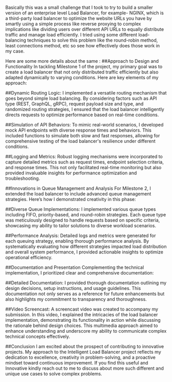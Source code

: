 Basically this was a small challenge that I took to try to build a smaller version of an enterprise level Load Balancer, for example- NGINX, which is a third-party load balancer to optimize the website URLs you have by smartly using a simple process like reverse proxying to complex implications like dividing users over different API URLs to equally distribute traffic and manage load efficiently.
I tried using some different load-balancing techniques to solve this problem like the round-robin method, least connections method, etc so see how effectively does those work in my case.

Here are some more details about the same :
##Approach to Design and Functionality
In tackling Milestone 1 of the project, my primary goal was to create a load balancer that not only distributed traffic efficiently but also adapted dynamically to varying conditions. Here are key elements of my approach:

##Dynamic Routing Logic: I implemented a versatile routing mechanism that goes beyond simple load balancing. By considering factors such as API type (REST, GraphQL, gRPC), request payload size and type, and randomized routing strategies, I ensured that the load balancer intelligently directs requests to optimize performance based on real-time conditions.

##Simulation of API Behaviors: To mimic real-world scenarios, I developed mock API endpoints with diverse response times and behaviors. This included functions to simulate both slow and fast responses, allowing for comprehensive testing of the load balancer's resilience under different conditions.

##Logging and Metrics: Robust logging mechanisms were incorporated to capture detailed metrics such as request times, endpoint selection criteria, and response times. This not only facilitated real-time monitoring but also provided invaluable insights for performance optimization and troubleshooting.

##Innovations in Queue Management and Analysis
For Milestone 2, I extended the load balancer to include advanced queue management strategies. Here’s how I demonstrated creativity in this phase:

##Diverse Queue Implementations: I implemented various queue types including FIFO, priority-based, and round-robin strategies. Each queue type was meticulously designed to handle requests based on specific criteria, showcasing my ability to tailor solutions to diverse workload scenarios.

##Performance Analysis: Detailed logs and metrics were generated for each queuing strategy, enabling thorough performance analysis. By systematically evaluating how different strategies impacted load distribution and overall system performance, I provided actionable insights to optimize operational efficiency.

##Documentation and Presentation
Complementing the technical implementation, I prioritized clear and comprehensive documentation:

##Detailed Documentation: I provided thorough documentation outlining my design decisions, setup instructions, and usage guidelines. This documentation not only serves as a reference for future enhancements but also highlights my commitment to transparency and thoroughness.

##Video Screencast: A screencast video was created to accompany my submission. In this video, I explained the intricacies of the load balancer implementation, demonstrating its functionality in action while discussing the rationale behind design choices. This multimedia approach aimed to enhance understanding and underscore my ability to communicate complex technical concepts effectively.

##Conclusion
I am excited about the prospect of contributing to innovative projects. My approach to the Intelligent Load Balancer project reflects my dedication to excellence, creativity in problem-solving, and a proactive mindset toward continuous improvement. If you find this useful and Innovative kindly reach out to me to discuss about more such different and unique use cases to solve complex problems.

